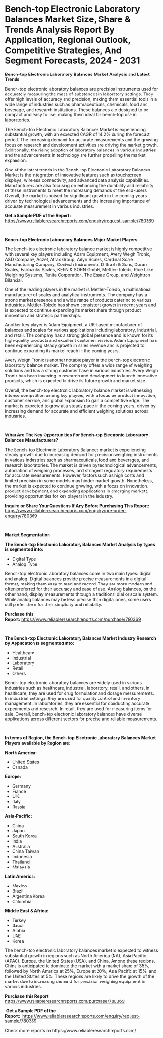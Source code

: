 <p><h1>Bench-top Electronic Laboratory Balances Market Size, Share & Trends Analysis Report By Application, Regional Outlook, Competitive Strategies, And Segment Forecasts, 2024 - 2031</h1></p><p><strong>Bench-top Electronic Laboratory Balances Market Analysis and Latest Trends</strong></p>
<p><p>Bench-top electronic laboratory balances are precision instruments used for accurately measuring the mass of substances in laboratory settings. They offer high levels of accuracy and precision, making them essential tools in a wide range of industries such as pharmaceuticals, chemicals, food and beverage, and research institutions. These balances are designed to be compact and easy to use, making them ideal for bench-top use in laboratories.</p><p>The Bench-top Electronic Laboratory Balances Market is experiencing substantial growth, with an expected CAGR of 14.2% during the forecast period. The increasing demand for accurate measurements and the growing focus on research and development activities are driving the market growth. Additionally, the rising adoption of laboratory balances in various industries and the advancements in technology are further propelling the market expansion.</p><p>One of the latest trends in the Bench-top Electronic Laboratory Balances Market is the integration of innovative features such as touchscreen displays, wireless connectivity, and advanced data analysis capabilities. Manufacturers are also focusing on enhancing the durability and reliability of these instruments to meet the increasing demands of the end-users. Overall, the market is poised for significant growth in the coming years, driven by technological advancements and the increasing importance of accurate measurement in various industries.</p></p>
<p><strong>Get a Sample PDF of the Report:&nbsp;</strong> <a href="https://www.reliableresearchreports.com/enquiry/request-sample/780369">https://www.reliableresearchreports.com/enquiry/request-sample/780369</a></p>
<p>&nbsp;</p>
<p><strong>Bench-top Electronic Laboratory Balances Major Market Players</strong></p>
<p><p>The bench-top electronic laboratory balance market is highly competitive with several key players including Adam Equipment, Avery Weigh Tronix, A&D Company, Aczet, Atrax Group, Arlyn Scales, Cardinal Scale Manufacturing Company, Contech Instruments, D Brash & Sons, Doran Scales, Fairbanks Scales, KERN & SOHN GmbH, Mettler-Toledo, Rice Lake Weighing Systems, Tanita Corporation, The Essae Group, and Weightron Bilanciai.</p><p>One of the leading players in the market is Mettler-Toledo, a multinational manufacturer of scales and analytical instruments. The company has a strong market presence and a wide range of products catering to various industries. Mettler-Toledo has shown consistent growth in recent years and is expected to continue expanding its market share through product innovation and strategic partnerships.</p><p>Another key player is Adam Equipment, a UK-based manufacturer of balances and scales for various applications including laboratory, industrial, and retail. The company has a strong global presence and is known for its high-quality products and excellent customer service. Adam Equipment has been experiencing steady growth in sales revenue and is projected to continue expanding its market reach in the coming years.</p><p>Avery Weigh Tronix is another notable player in the bench-top electronic laboratory balance market. The company offers a wide range of weighing solutions and has a strong customer base in various industries. Avery Weigh Tronix has been investing in research and development to launch innovative products, which is expected to drive its future growth and market size.</p><p>Overall, the bench-top electronic laboratory balance market is witnessing intense competition among key players, with a focus on product innovation, customer service, and global expansion to gain a competitive edge. The market is expected to grow at a steady pace in the coming years, driven by increasing demand for accurate and efficient weighing solutions across industries.</p></p>
<p>&nbsp;</p>
<p><strong>What Are The Key Opportunities For Bench-top Electronic Laboratory Balances Manufacturers?</strong></p>
<p><p>The Bench-top Electronic Laboratory Balances market is experiencing steady growth due to increasing demand for precision weighing instruments in various industries such as pharmaceuticals, food and beverages, and research laboratories. The market is driven by technological advancements, automation of weighing processes, and stringent regulatory requirements for accurate measurements. However, factors such as high costs and limited precision in some models may hinder market growth. Nonetheless, the market is expected to continue growing, with a focus on innovation, product development, and expanding applications in emerging markets, providing opportunities for key players in the industry.</p></p>
<p><strong>Inquire or Share Your Questions If Any Before Purchasing This Report:</strong> <a href="https://www.reliableresearchreports.com/enquiry/pre-order-enquiry/780369">https://www.reliableresearchreports.com/enquiry/pre-order-enquiry/780369</a></p>
<p>&nbsp;</p>
<p><strong>Market Segmentation</strong></p>
<p><strong>The Bench-top Electronic Laboratory Balances Market Analysis by types is segmented into:</strong></p>
<p><ul><li>Digital Type</li><li>Analog Type</li></ul></p>
<p><p>Bench-top electronic laboratory balances come in two main types: digital and analog. Digital balances provide precise measurements in a digital format, making them easy to read and record. They are more modern and often preferred for their accuracy and ease of use. Analog balances, on the other hand, display measurements through a traditional dial or scale system. While analog balances may be less precise than digital ones, some users still prefer them for their simplicity and reliability.</p></p>
<p><strong>Purchase this Report:&nbsp;</strong><a href="https://www.reliableresearchreports.com/purchase/780369">https://www.reliableresearchreports.com/purchase/780369</a></p>
<p>&nbsp;</p>
<p><strong>The Bench-top Electronic Laboratory Balances Market Industry Research by Application is segmented into:</strong></p>
<p><ul><li>Healthcare</li><li>Industrial</li><li>Laboratory</li><li>Retail</li><li>Others</li></ul></p>
<p><p>Bench-top electronic laboratory balances are widely used in various industries such as healthcare, industrial, laboratory, retail, and others. In healthcare, they are used for drug formulation and dosage measurements. In industrial settings, they are used for quality control and inventory management. In laboratories, they are essential for conducting accurate experiments and research. In retail, they are used for measuring items for sale. Overall, bench-top electronic laboratory balances have diverse applications across different sectors for precise and reliable measurements.</p></p>
<p>&nbsp;</p>
<p><strong>In terms of Region, the Bench-top Electronic Laboratory Balances Market Players available by Region are:</strong></p>
<p>
    <p> <strong> North America: </strong>
        <ul>
            <li>United States</li>
            <li>Canada</li>
        </ul>
        </p> 
    <p> <strong> Europe: </strong>
        <ul>
            <li>Germany</li>
            <li>France</li>
            <li>U.K.</li>
            <li>Italy</li>
            <li>Russia</li>
        </ul>
        </p> 
    <p> <strong> Asia-Pacific: </strong>
        <ul>
            <li>China</li>
            <li>Japan</li>
            <li>South Korea</li>
            <li>India</li>
            <li>Australia</li>
            <li>China Taiwan</li>
            <li>Indonesia</li>
            <li>Thailand</li>
            <li>Malaysia</li>
        </ul>
        </p> 
    <p> <strong> Latin America: </strong>
        <ul>
            <li>Mexico</li>
            <li>Brazil</li>
            <li>Argentina Korea</li>
            <li>Colombia</li>
        </ul>
        </p> 
    <p> <strong> Middle East & Africa: </strong>
        <ul>
            <li>Turkey</li>
            <li>Saudi</li>
            <li>Arabia</li>
            <li>UAE</li>
            <li>Korea</li>
        </ul>
    </p>
    </p>
<p><p>The bench-top electronic laboratory balances market is expected to witness substantial growth in regions such as North America (NA), Asia Pacific (APAC), Europe, the United States (USA), and China. Among these regions, China is anticipated to dominate the market with a market share of 35%, followed by North America at 25%, Europe at 20%, Asia Pacific at 15%, and the United States at 5%. These regions are likely to drive the growth of the market due to increasing demand for precision weighing equipment in various industries.</p></p>
<p><strong>Purchase this Report: </strong><a href="https://www.reliableresearchreports.com/purchase/780369">https://www.reliableresearchreports.com/purchase/780369</a></p>
<p>&nbsp;<strong>Get a Sample PDF of the Report:&nbsp;&nbsp;</strong><a href="https://www.reliableresearchreports.com/enquiry/request-sample/780369">https://www.reliableresearchreports.com/enquiry/request-sample/780369</a></p>
<p><strong></strong></p>
<p>Check more reports on https://www.reliableresearchreports.com/</p>